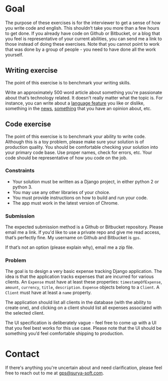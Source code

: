 # Goal

The purpose of these exercises is for the interviewer to get a sense of how you write code and english. This shouldn’t take you more than a few hours to get done. If you already have code on Github or Bitbucket, or a blog that you feel is representative of your current abilities, you can send me a link to those instead of doing these exercises. Note that you cannot point to work that was done by a group of people - you need to have done all the work yourself.


## Writing exercise

The point of this exercise is to benchmark your writing skills.

Write an approximately 500 word article about something you're passionate about that’s technology related. It doesn't really matter what the topic is. For instance, you can write about a [language feature](https://www.mikeash.com/pyblog/friday-qa-2015-06-19-the-best-of-whats-new-in-swift.html) you like or dislike, something in the [news](http://david-smith.org/blog/2014/11/18/initial-impressions-for-watchkit/), [something](http://daringfireball.net/2014/11/native_apps_are_part_of_the_web) that you have an opinion about, etc.


## Code exercise

The point of this exercise is to benchmark your ability to write code. Although this is a toy problem, please make sure your solution is of production quality. You should be comfortable checking your solution into your primary code base. Use proper names, check for errors, etc. Your code should be representative of how you code on the job.


### Constraints

- Your solution must be written as a Django project, in either python 2 or python 3.
- You may use any other libraries of your choice.
- You must provide instructions on how to build and run your code.
- The app must work in the latest version of Chrome.

### Submission

The expected submission method is a Github or Bitbucket repository. Please email me a link. If you'd like to use a private repo and give me read access, that’s perfectly fine. My username on Github and Bitbucket is `gps`.

If that’s not an option (please explain why), email me a zip file.

### Problem

The goal is to design a very basic expense tracking Django application. The idea is that the application tracks expenses that are incurred for various clients. An `Expense` must have at least these properties: `timestampOfExpense`, `amount`, `currency`, `title`, `description`. `Expense` objects belong to a `Client`. A `Client` must have at least a `name` property.

The application should list all clients in the database (with the ability to create one), and clicking on a client should list all expenses associated with the selected client.

The UI specification is deliberately vague - feel free to come up with a UI that you feel best works for this use case. Please note that the UI should be something you’d feel comfortable shipping to production.


# Contact

If there's anything you're uncertain about and need clarification, please feel free to reach out to me at gps@surya-soft.com.
